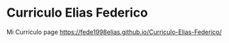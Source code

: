 # Curriculo Elias Federico
Mi Curriculo page https://fede1998elias.github.io/Curriculo-Elias-Federico/


